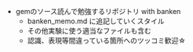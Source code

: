 - gemのソース読んで勉強するリポジトリ with banken
  - banken_memo.md に追記していくスタイル
  - その他実験に使う適当なファイルも含む
  - 認識、表現等間違っている箇所へのツッコミ歓迎☆
